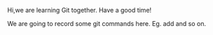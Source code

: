 Hi,we are learning Git together.
Have a good time!

We are going to record some git commands here. Eg. add and so on.
